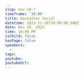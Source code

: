 ```yaml
---
slug: nov-28-7
timeframe: '18:00'
title: Hackathon Social
datetime: 2023-11-28T18:00:00.000Z
date: Nov 28, 2023
time: 18:00 PM
isChild: false
hasPage: false
speakers:
  -
tags:
youtube:
youtubeUrl:
---
```


